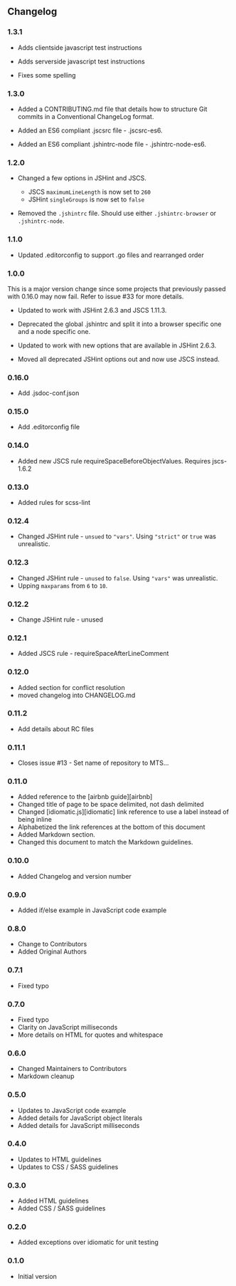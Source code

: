 ## Changelog
### 1.3.1
  - Adds clientside javascript test instructions
  
  - Adds serverside javascript test instructions
  
  - Fixes some spelling
### 1.3.0
  - Added a CONTRIBUTING.md file that details how to structure Git commits in a
    Conventional ChangeLog format.

  - Added an ES6 compliant .jscsrc file - .jscsrc-es6.

  - Added an ES6 compliant .jshintrc-node file - .jshintrc-node-es6.

### 1.2.0
  - Changed a few options in JSHint and JSCS.
    - JSCS `maximumLineLength` is now set to `260`
    - JSHint `singleGroups` is now set to `false`

  - Removed the `.jshintrc` file.  Should use either `.jshintrc-browser` or
    `.jshintrc-node`.

### 1.1.0
  - Updated .editorconfig to support .go files and rearranged order

### 1.0.0
This is a major version change since some projects that previously passed with
0.16.0 may now fail.  Refer to issue #33 for more details.

  - Updated to work with JSHint 2.6.3 and JSCS 1.11.3.

  - Deprecated the global .jshintrc and split it into a browser specific one and
    a node specific one.

  - Updated to work with new options that are available in JSHint 2.6.3.

  - Moved all deprecated JSHint options out and now use JSCS instead.

### 0.16.0
  - Add .jsdoc-conf.json

### 0.15.0
  - Add .editorconfig file

### 0.14.0
  - Added new JSCS rule requireSpaceBeforeObjectValues.  Requires jscs-1.6.2

### 0.13.0
  - Added rules for scss-lint

### 0.12.4
  - Changed JSHint rule - `unsued` to `"vars"`.  Using `"strict"` or `true` was
    unrealistic.

### 0.12.3
  - Changed JSHint rule - `unused` to `false`.  Using `"vars"` was unrealistic.
  - Upping `maxparams` from `6` to `10`.

### 0.12.2
  - Change JSHint rule - unused

### 0.12.1
  - Added JSCS rule - requireSpaceAfterLineComment

### 0.12.0
  - Added section for conflict resolution
  - moved changelog into CHANGELOG.md

### 0.11.2
  - Add details about RC files

### 0.11.1
  - Closes issue #13 - Set name of repository to MTS...

### 0.11.0
  - Added reference to the [airbnb guide][airbnb]
  - Changed title of page to be space delimited, not dash delimited
  - Changed [idiomatic.js][idiomatic] link reference to use a label instead of
    being inline
  - Alphabetized the link references at the bottom of this document
  - Added Markdown section.
  - Changed this document to match the Markdown guidelines.

### 0.10.0
  - Added Changelog and version number

### 0.9.0
  - Added if/else example in JavaScript code example

### 0.8.0
  - Change to Contributors
  - Added Original Authors

### 0.7.1
  - Fixed typo

### 0.7.0
  - Fixed typo
  - Clarity on JavaScript milliseconds
  - More details on HTML for quotes and whitespace

### 0.6.0
  - Changed Maintainers to Contributors
  - Markdown cleanup

### 0.5.0
  - Updates to JavaScript code example
  - Added details for JavaScript object literals
  - Added details for JavaScript milliseconds

### 0.4.0
  - Updates to HTML guidelines
  - Updates to CSS / SASS guidelines

### 0.3.0
  - Added HTML guidelines
  - Added CSS / SASS guidelines

### 0.2.0
  - Added exceptions over idiomatic for unit testing

### 0.1.0
  - Initial version
